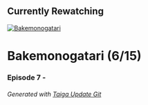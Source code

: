 ﻿
## Currently Rewatching

[![Bakemonogatari](https://s4.anilist.co/file/anilistcdn/media/anime/cover/medium/bx5081-YpAE43HLQKqz.png)](https://anilist.co/anime/5081)

# Bakemonogatari (6/15)

### Episode 7 - 

###### *Generated with [Taiga Update Git](https://github.com/nike4613/taiga-update-git)*